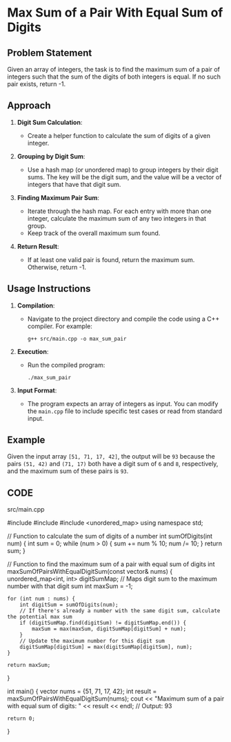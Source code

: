 # Max Sum of a Pair With Equal Sum of Digits

## Problem Statement

Given an array of integers, the task is to find the maximum sum of a pair of integers such that the sum of the digits of both integers is equal. If no such pair exists, return -1.

## Approach

1. **Digit Sum Calculation**:
   - Create a helper function to calculate the sum of digits of a given integer.

2. **Grouping by Digit Sum**:
   - Use a hash map (or unordered map) to group integers by their digit sums. The key will be the digit sum, and the value will be a vector of integers that have that digit sum.

3. **Finding Maximum Pair Sum**:
   - Iterate through the hash map. For each entry with more than one integer, calculate the maximum sum of any two integers in that group.
   - Keep track of the overall maximum sum found.

4. **Return Result**:
   - If at least one valid pair is found, return the maximum sum. Otherwise, return -1.

## Usage Instructions

1. **Compilation**:
   - Navigate to the project directory and compile the code using a C++ compiler. For example:
     ```
     g++ src/main.cpp -o max_sum_pair
     ```

2. **Execution**:
   - Run the compiled program:
     ```
     ./max_sum_pair
     ```

3. **Input Format**:
   - The program expects an array of integers as input. You can modify the `main.cpp` file to include specific test cases or read from standard input.

## Example

Given the input array `[51, 71, 17, 42]`, the output will be `93` because the pairs `(51, 42)` and `(71, 17)` both have a digit sum of `6` and `8`, respectively, and the maximum sum of these pairs is `93`.


## CODE

src/main.cpp

#include <iostream>
#include <vector>
#include <unordered_map>
using namespace std;

// Function to calculate the sum of digits of a number
int sumOfDigits(int num) {
    int sum = 0;
    while (num > 0) {
        sum += num % 10;
        num /= 10;
    }
    return sum;
}

// Function to find the maximum sum of a pair with equal sum of digits
int maxSumOfPairsWithEqualDigitSum(const vector<int>& nums) {
    unordered_map<int, int> digitSumMap; // Maps digit sum to the maximum number with that digit sum
    int maxSum = -1;

    for (int num : nums) {
        int digitSum = sumOfDigits(num);
        // If there's already a number with the same digit sum, calculate the potential max sum
        if (digitSumMap.find(digitSum) != digitSumMap.end()) {
            maxSum = max(maxSum, digitSumMap[digitSum] + num);
        }
        // Update the maximum number for this digit sum
        digitSumMap[digitSum] = max(digitSumMap[digitSum], num);
    }

    return maxSum;
}

int main() {
    vector<int> nums = {51, 71, 17, 42};
    int result = maxSumOfPairsWithEqualDigitSum(nums);
    cout << "Maximum sum of a pair with equal sum of digits: " << result << endl; // Output: 93

    return 0;
}